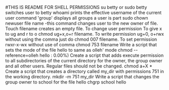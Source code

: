 #THIS IS README FOR SHELL PERMISSIONS
su betty or sudo betty switches user to betty
whoami prints the effective username of the current user
command 'group' displays all groups a user is part
sudo chown newuser file name -this command changes user to the new owner of file.
Touch filename creates an empty file.
To change user permission
To give x to ug and r to o chmod ug+x,o+r filename.
To write permission ug+0, o+rwx without using the comma just do chmod 007 filename.
To set permission rwxr-x-wx without use of comma chmod 753 filename
Write a script that sets the mode of the file hello to same as olleh' mode chmod --reference=olleh hello
: 0.00%)
Create a script that adds execute permission to all subdirectories of the current directory for the owner, the group owner and all other users. Regular files should not be changed. chmod a+X *
Create a script that creates a directory called my_dir with permissions 751 in the working directory. 
mkdir -m 751 my_dir
Write a script that changes the group owner to school for the file hello chgrp school hello
